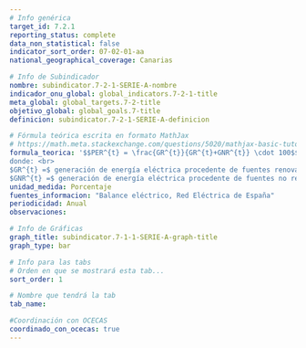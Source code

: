 ```yaml
---
# Info genérica
target_id: 7.2.1
reporting_status: complete
data_non_statistical: false
indicator_sort_order: 07-02-01-aa
national_geographical_coverage: Canarias

# Info de Subindicador
nombre: subindicator.7-2-1-SERIE-A-nombre
indicador_onu_global: global_indicators.7-2-1-title
meta_global: global_targets.7-2-title
objetivo_global: global_goals.7-title
definicion: subindicator.7-2-1-SERIE-A-definicion

# Fórmula teórica escrita en formato MathJax
# https://math.meta.stackexchange.com/questions/5020/mathjax-basic-tutorial-and-quick-reference
formula_teorica: '$$PER^{t} = \frac{GR^{t}}{GR^{t}+GNR^{t}} \cdot 100$$ <br>
donde: <br>
$GR^{t} =$ generación de energía eléctrica procedente de fuentes renovables en el año $t$ <br>
$GNR^{t} =$ generación de energía eléctrica procedente de fuentes no renovables en el año $t$'
unidad_medida: Porcentaje
fuentes_informacion: "Balance eléctrico, Red Eléctrica de España"
periodicidad: Anual
observaciones:

# Info de Gráficas
graph_title: subindicator.7-1-1-SERIE-A-graph-title
graph_type: bar

# Info para las tabs
# Orden en que se mostrará esta tab...
sort_order: 1

# Nombre que tendrá la tab
tab_name: 

#Coordinación con OCECAS
coordinado_con_ocecas: true
---
```


